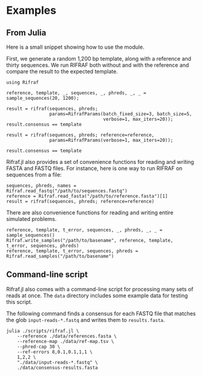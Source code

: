 # Examples

## From Julia

Here is a small snippet showing how to use the module.

First, we generate a random 1,200 bp template, along with a reference
and thirty sequences. We run RIFRAF both without and with the
reference and compare the result to the expected template.

```@repl
using Rifraf

reference, template, _, sequences, _, phreds, _, _ = sample_sequences(20, 1200);

result = rifraf(sequences, phreds;
                params=RifrafParams(batch_fixed_size=3, batch_size=5,
                                    verbose=1, max_iters=20));
result.consensus == template

result = rifraf(sequences, phreds; reference=reference,
                params=RifrafParams(verbose=1, max_iters=20));

result.consensus == template
```

Rifraf.jl also provides a set of convenience functions for reading and
writing FASTA and FASTQ files. For instance, here is one way to run
RIFRAF on sequences from a file:

```
sequences, phreds, names = Rifraf.read_fastq("/path/to/sequences.fastq")
reference = Rifraf.read_fasta("/path/to/reference.fasta")[1]
result = rifraf(sequences, phreds; reference=reference)
```

There are also convenience functions for reading and writing entire
simulated problems.

```
reference, template, t_error, sequences, _, phreds, _, _ = sample_sequences()
Rifraf.write_samples("/path/to/basename", reference, template, t_error, sequences, phreds)
reference, template, t_error, sequences, phreds = Rifraf.read_samples("/path/to/basename")
```

## Command-line script

Rifraf.jl also comes with a command-line script for processing many
sets of reads at once. The `data` directory includes some example data
for testing this script.

The following command finds a consensus for each FASTQ file that
matches the glob `input-reads-*.fastq` and writes them to
`results.fasta`.

```
julia ./scripts/rifraf.jl \
    --reference ./data/references.fasta \
    --reference-map ./data/ref-map.tsv \
    --phred-cap 30 \
    --ref-errors 8,0.1,0.1,1,1 \
    1,2,2 \
    "./data/input-reads-*.fastq" \
    ./data/consensus-results.fasta
```
